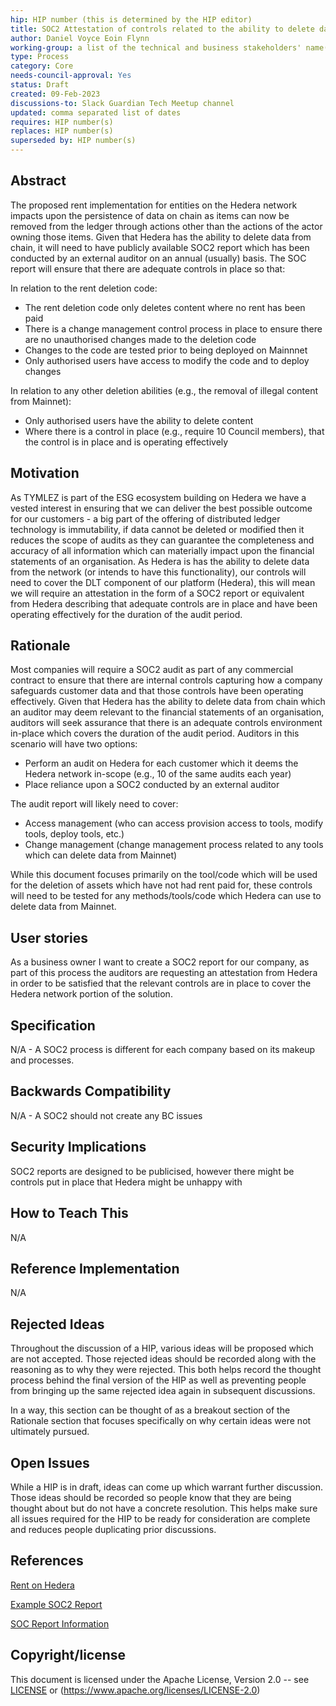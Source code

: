 ```yaml
---
hip: HIP number (this is determined by the HIP editor)
title: SOC2 Attestation of controls related to the ability to delete data from the chain
author: Daniel Voyce Eoin Flynn
working-group: a list of the technical and business stakeholders' name(s) and/or username(s), or name(s) and email(s).
type: Process
category: Core
needs-council-approval: Yes
status: Draft
created: 09-Feb-2023
discussions-to: Slack Guardian Tech Meetup channel
updated: comma separated list of dates
requires: HIP number(s)
replaces: HIP number(s)
superseded by: HIP number(s)
---
```

## Abstract

The proposed rent implementation for entities on the Hedera network impacts upon the persistence of data on chain as items can now be removed from the ledger through actions other than the actions of the actor owning those items. Given that Hedera has the ability to delete data from chain, it will need to have publicly available SOC2 report which has been conducted by an external auditor on an annual (usually) basis. The SOC report will ensure that there are adequate controls in place so that:

In relation to the rent deletion code:
- The rent deletion code only deletes content where no rent has been paid
- There is a change management control process in place to ensure there are no unauthorised changes made to the deletion code
- Changes to the code are tested prior to being deployed on Mainnnet
- Only authorised users have access to modify the code and to deploy changes

In relation to any other deletion abilities (e.g., the removal of illegal content from Mainnet):
- Only authorised users have the ability to delete content
- Where there is a control in place (e.g., require 10 Council members), that the control is in place and is operating effectively

## Motivation

As TYMLEZ is part of the ESG ecosystem building on Hedera we have a vested interest in ensuring that we can deliver the best possible outcome for our customers - a big part of the offering of distributed ledger technology is immutability, if data cannot be deleted or modified then it reduces the scope of audits as they can guarantee the completeness and accuracy of all information which can materially impact upon the financial statements of an organisation.
As Hedera is has the ability to delete data from the network (or intends to have this functionality), our controls will need to cover the DLT component of our platform (Hedera), this will mean we will require an attestation in the form of a SOC2 report or equivalent from Hedera describing that adequate controls are in place and have been operating effectively for the duration of the audit period.

## Rationale

Most companies will require a SOC2 audit as part of any commercial contract to ensure that there are internal controls capturing how a company safeguards customer data and that those controls have been operating effectively. Given that Hedera has the ability to delete data from chain which an auditor may deem relevant to the financial statements of an organisation, auditors will seek assurance that there is an adequate controls environment in-place which covers the duration of the audit period. Auditors in this scenario will have two options:
- Perform an audit on Hedera for each customer which it deems the Hedera network in-scope (e.g., 10 of the same audits each year)
- Place reliance upon a SOC2 conducted by an external auditor 

The audit report will likely need to cover:
  - Access management (who can access provision access to tools, modify tools, deploy tools, etc.)
  - Change management (change management process related to any tools which can delete data from Mainnet)

While this document focuses primarily on the tool/code which will be used for the deletion of assets which have not had rent paid for, these controls will need to be tested for any methods/tools/code which Hedera can use to delete data from Mainnet.

## User stories

As a business owner I want to create a SOC2 report for our company, as part of this process the auditors are requesting an attestation from Hedera in order to be satisfied that the relevant controls are in place to cover the Hedera network portion of the solution.
  
## Specification

N/A - A SOC2 process is different for each company based on its makeup and processes.

## Backwards Compatibility

N/A - A SOC2 should not create any BC issues

## Security Implications

SOC2 reports are designed to be publicised, however there might be controls put in place that Hedera might be unhappy with

## How to Teach This

N/A

## Reference Implementation

N/A

## Rejected Ideas

Throughout the discussion of a HIP, various ideas will be proposed which are not accepted. Those rejected ideas should be recorded along with the reasoning as to why they were rejected. This both helps record the thought process behind the final version of the HIP as well as preventing people from bringing up the same rejected idea again in subsequent discussions.

In a way, this section can be thought of as a breakout section of the Rationale section that focuses specifically on why certain ideas were not ultimately pursued.

## Open Issues

While a HIP is in draft, ideas can come up which warrant further discussion. Those ideas should be recorded so people know that they are being thought about but do not have a concrete resolution. This helps make sure all issues required for the HIP to be ready for consideration are complete and reduces people duplicating prior discussions.

## References

[Rent on Hedera](https://hedera.com/blog/rent-on-hedera)

[Example SOC2 Report](https://secureframe.com/hub/soc-2/report-example)

[SOC Report Information](https://www.mossadams.com/articles/2021/05/what-is-a-soc-report)

## Copyright/license

This document is licensed under the Apache License, Version 2.0 -- see [LICENSE](../LICENSE) or (https://www.apache.org/licenses/LICENSE-2.0)
